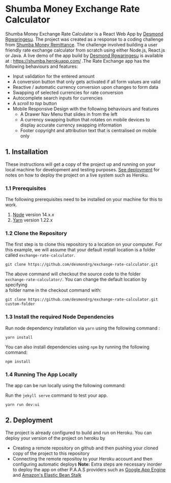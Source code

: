 
# Shumba Money Exchange Rate Calculator
  
Shumba Money Exchange Rate Calculator is a React Web App by [Desmond Rgwaringesu][desmondrg]. The project was created as a response to a coding challenge from [Shumba Money Remittance][shumbaMoney]. The challenge involved building a user friendly rate exchange calculator from scratch using either Node.js, React.js or Java. A live demo of the app build by [Desmond Rgwaringesu][desmondrg] is available at : https://shumba.herokuapp.com/
.The Rate Exchange app has the following behaviours and features:  
 - Input validation for the entered amount  
- A conversion button that only gets activated if all form values are valid   
- Reactive / automatic currency conversion upon changes to form data  
- Swapping of selected currencies for rate conversion  
- Autocomplete search inputs for currencies 
- A *scroll to top* button 
- Mobile Responsive Design with the following behaviours and features  
	- A Drawer Nav Menu that slides in from the left  
	- A currency swapping button that rotates on mobile devices to display accurate currency swapping information  
	- Footer copyright and attribution text that is centralised on mobile only

## 1. Installation  
  
These instructions will get a copy of the project up and running on your  
local machine for development and testing purposes. [See deployment][deploy]  for notes on how to deploy the project on a live system such as Heroku.  
  
### 1.1 Prerequisites  
  
The following prerequisites need to be installed on your machine for this to  
work.  
  
 1. [Node][nodejs] version 14.x.x
 2. [Yarn][yarn] version  1.22.x

### 1.2 Clone the Repository  
  
The first step is to clone this repository to a location on your computer. For  
this example, we will assume that your default install location is a folder  
called `exchange-rate-calculator`.  
  
```console  
git clone https://github.com/desmondrg/exchange-rate-calculator.git  
```
 The above command will checkout the source code to the folder  
`exchange-rate-calculator/`. You can change the default location by specifying  
a folder name in the checkout command with:  
  
```console  
git clone https://github.com/desmondrg/exchange-rate-calculator.git custom-folder 
```

### 1.3 Install the required Node Dependencies
  Run node dependency installation via `yarn` using the following command :
  
```console  
yarn install
```
You can also install dependencies using `npm` by running the following command:

```console  
npm install
```
### 1.4 Running The App Locally  

The app can be run locally using the following command:  
  
Run the `jekyll serve` command to test your app.

```console  
yarn run dev:ui
```
## 2. Deployment  
  The project is already configured to build and run on Heroku. You can deploy your version of the project on heroku by
 - Creating a remote repository on github and then pushing your cloned copy of the project to this repository
 - Connecting the remote repositoy to your Heroku account and then configuring automatic deploys
**Note:** Extra steps are necessary inorder to deploy the app on other P.A.A.S providers such as [Google App Engine][googleApp] and [Amazon's Elastic Bean Stalk][elasticBean]
  

[deploy]: ##2-deployment
[nodejs]: https://nodejs.org/en/
[yarn]: https://yarnpkg.com/
[googleApp]: https://cloud.google.com/appengine
[elasticBean]: https://aws.amazon.com/elasticbeanstalk/
[shumbaMoney]: https://www.shumbamoney.com/
[desmondrg]: https://zw.linkedin.com/in/desmond-rgwaringesu-83595798